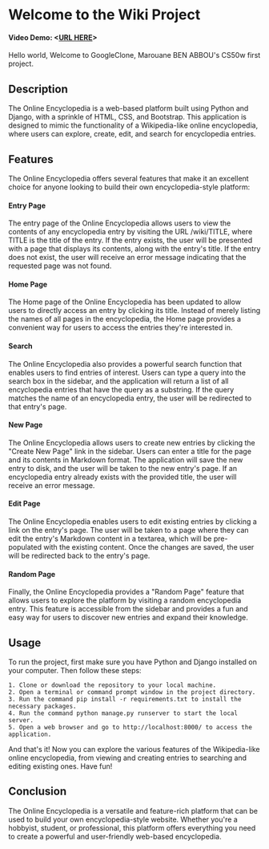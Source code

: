# Welcome to the Wiki Project

#### Video Demo: <[URL HERE](....)>
Hello world, Welcome to GoogleClone, Marouane BEN ABBOU's CS50w first project.

## Description
The Online Encyclopedia is a web-based platform built using Python and Django, with a sprinkle of HTML, CSS, and Bootstrap. This application is designed to mimic the functionality of a Wikipedia-like online encyclopedia, where users can explore, create, edit, and search for encyclopedia entries.

## Features
The Online Encyclopedia offers several features that make it an excellent choice for anyone looking to build their own encyclopedia-style platform:

#### Entry Page
The entry page of the Online Encyclopedia allows users to view the contents of any encyclopedia entry by visiting the URL /wiki/TITLE, where TITLE is the title of the entry. If the entry exists, the user will be presented with a page that displays its contents, along with the entry's title. If the entry does not exist, the user will receive an error message indicating that the requested page was not found.

#### Home Page
The Home page of the Online Encyclopedia has been updated to allow users to directly access an entry by clicking its title. Instead of merely listing the names of all pages in the encyclopedia, the Home page provides a convenient way for users to access the entries they're interested in.

#### Search
The Online Encyclopedia also provides a powerful search function that enables users to find entries of interest. Users can type a query into the search box in the sidebar, and the application will return a list of all encyclopedia entries that have the query as a substring. If the query matches the name of an encyclopedia entry, the user will be redirected to that entry's page.

#### New Page
The Online Encyclopedia allows users to create new entries by clicking the "Create New Page" link in the sidebar. Users can enter a title for the page and its contents in Markdown format. The application will save the new entry to disk, and the user will be taken to the new entry's page. If an encyclopedia entry already exists with the provided title, the user will receive an error message.

#### Edit Page
The Online Encyclopedia enables users to edit existing entries by clicking a link on the entry's page. The user will be taken to a page where they can edit the entry's Markdown content in a textarea, which will be pre-populated with the existing content. Once the changes are saved, the user will be redirected back to the entry's page.

#### Random Page
Finally, the Online Encyclopedia provides a "Random Page" feature that allows users to explore the platform by visiting a random encyclopedia entry. This feature is accessible from the sidebar and provides a fun and easy way for users to discover new entries and expand their knowledge.

## Usage
To run the project, first make sure you have Python and Django installed on your computer. Then follow these steps:

    1. Clone or download the repository to your local machine.
    2. Open a terminal or command prompt window in the project directory.
    3. Run the command pip install -r requirements.txt to install the necessary packages.
    4. Run the command python manage.py runserver to start the local server.
    5. Open a web browser and go to http://localhost:8000/ to access the application.
And that's it! Now you can explore the various features of the Wikipedia-like online encyclopedia, from viewing and creating entries to searching and editing existing ones. Have fun!

## Conclusion
The Online Encyclopedia is a versatile and feature-rich platform that can be used to build your own encyclopedia-style website. Whether you're a hobbyist, student, or professional, this platform offers everything you need to create a powerful and user-friendly web-based encyclopedia.
